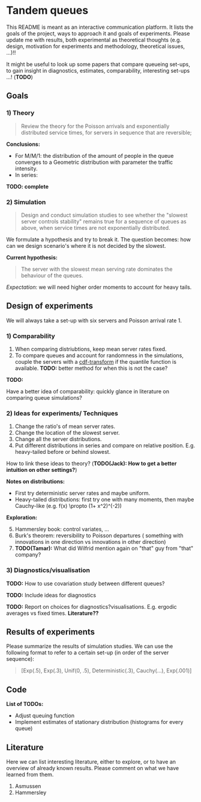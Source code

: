 
# Tandem queues

This README is meant as an interactive communication platform. It lists the goals of the project, ways to approach it and goals of experiments. Please update me with results, both experimental as theoretical thoughts (e.g. design, motivation for experiments and methodology, theoretical issues, ...)!!

It might be useful to look up some papers that compare queueing set-ups, to gain insight in diagnostics, estimates, comparability, interesting set-ups ...! (__TODO__)

## Goals

### 1) Theory
> Review the theory for the Poisson arrivals and exponentially distributed service times, for servers in sequence that are reversible;

__Conclusions:__
- For M/M/1: the distribution of the amount of people in the queue converges to a Geometric distribution with parameter the traffic intensity.
- In series:

__TODO: complete__

### 2) Simulation 

> Design and conduct simulation studies to see whether the "slowest server controls stability" remains true for a sequence of queues as above, when service times are not exponentially distributed.

We formulate a hypothesis and try to break it. The question becomes: how can we design scenario's where it is not decided by the slowest. 

__Current hypothesis:__

> The server with the slowest mean serving rate dominates the behaviour of the queues. 

_Expectation_: we will need higher order moments to account for heavy tails.

## Design of experiments

We will always take a set-up with six servers and Poisson arrival rate 1.

### 1) Comparability

1. When comparing distriubtions, keep mean server rates fixed.
2. To compare queues and account for randomness in the simulations, couple the servers with a [cdf-transform] if the quantile function is available. __TODO:__ better method for when this is not the case?

__TODO:__ 

Have a better idea of comparability: quickly glance in literature on comparing queue simulations?

### 2) Ideas for experiments/ Techniques

1. Change the ratio's of mean server rates.
2. Change the location of the slowest server.
3. Change all the server distributions.
4. Put different distributions in series and compare on relative position. E.g. heavy-tailed before or behind slowest.

How to link these ideas to theory? (__TODO(Jack): How to get a better intuition on other settings?__)

__Notes on distributions:__

* First try deterministic server rates and maybe uniform. 
* Heavy-tailed distributions: first try one with many moments, then maybe Cauchy-like (e.g. f(x) \propto (1+ x^2)^(-2))

__Exploration:__

5. Hammersley book: control variates, ...
6. Burk's theorem: reversibility to Poisson departures ( something with innovations in one direction vs innovations in other direction)
7. __TODO(Tamar):__ What did Wilfrid mention again on "that" guy from "that" company?

### 3) Diagnostics/visualisation

__TODO:__ How to use covariation study between different queues?

__TODO:__ Include ideas for diagnostics

__TODO:__ Report on choices for diagnostics?visualisations. E.g. ergodic averages vs fixed times. __Literature??__

## Results of experiments

Please summarize the results of simulation studies. We can use the following format to refer to a certain set-up (in order of the server sequence):

> [Exp(.5), Exp(.3), Unif(0, .5), Deterministic(.3), Cauchy(...), Exp(.001)]

## Code

__List of TODOs:__

* Adjust queuing function
* Implement estimates of stationary distribution (histograms for every queue)


## Literature

Here we can list interesting literature, either to explore, or to have an overview of already known results. Please comment on what we have learned from them.

1. Asmussen
2. Hammersley


 [cdf-transform]: <https://en.wikipedia.org/wiki/Inverse_transform_sampling>
